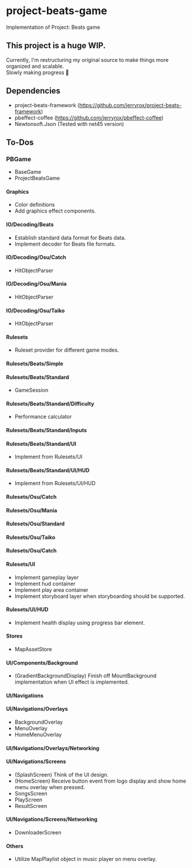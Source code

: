 # project-beats-game
Implementation of Project: Beats game
  
## This project is a huge WIP.
Currently, I'm restructuring my original source to make things more organized and scalable.  
Slowly making progress 🧩

## Dependencies
- project-beats-framework (https://github.com/jerryrox/project-beats-framework)
- pbeffect-coffee (https://github.com/jerryrox/pbeffect-coffee)
- Newtonsoft.Json (Tested with net45 version)

## To-Dos
### PBGame
- BaseGame
- ProjectBeatsGame
#### Graphics
- Color definitions
- Add graphics effect components.
#### IO/Decoding/Beats
- Establish standard data format for Beats data.
- Implement decoder for Beats file formats.
#### IO/Decoding/Osu/Catch
- HitObjectParser
#### IO/Decoding/Osu/Mania
- HitObjectParser
#### IO/Decoding/Osu/Taiko
- HitObjectParser
#### Rulesets
- Ruleset provider for different game modes.
#### Rulesets/Beats/Simple
#### Rulesets/Beats/Standard
- GameSession
#### Rulesets/Beats/Standard/Difficulty
- Performance calculator
#### Rulesets/Beats/Standard/Inputs
#### Rulesets/Beats/Standard/UI
- Implement from Rulesets/UI
#### Rulesets/Beats/Standard/UI/HUD
- Implement from Rulesets/UI/HUD
#### Rulesets/Osu/Catch
#### Rulesets/Osu/Mania
#### Rulesets/Osu/Standard
#### Rulesets/Osu/Taiko
#### Rulesets/Osu/Catch
#### Rulesets/UI
- Implement gameplay layer
- Implement hud container
- Implement play area container
- Implement storyboard layer when storyboarding should be supported.
#### Rulesets/UI/HUD
- Implement health display using progress bar element.
#### Stores
- MapAssetStore
#### UI/Components/Background
- (GradientBackgroundDisplay) Finish off MountBackground implementation when UI effect is implemented.
#### UI/Navigations
#### UI/Navigations/Overlays
- BackgroundOverlay
- MenuOverlay
- HomeMenuOverlay
#### UI/Navigations/Overlays/Networking
#### UI/Navigations/Screens
- (SplashScreen) Think of the UI design.
- (HomeScreen) Receive button event from logo display and show home menu overlay when pressed.
- SongsScreen
- PlayScreen
- ResultScreen
#### UI/Navigations/Screens/Networking
- DownloaderScreen
#### Others
- Utilize MapPlaylist object in music player on menu overlay.